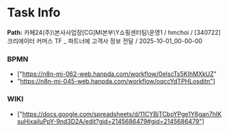 # Task Info

**Path:** 카페24(주)\본사사업장\[CG]MI본부\Y쇼핑센터팀\운영1 / hmchoi / [340722] 크리에이터 커머스 TF _ 파트너에 고객사 정보 전달 / 2025-10-01_00-00-00

### BPMN
- ["https://n8n-mi-062-web.hanpda.com/workflow/0eIscTs5KIhMXkUZ"
- "https://n8n-mi-045-web.hanpda.com/workflow/oqccYdTPHLosditn"]

### WIKI
- ["https://docs.google.com/spreadsheets/d/11CYBjTCboYPge1Y6gan7hIKsuHixailuPpY-9nd3D2A/edit?gid=2145686479#gid=2145686479"]

